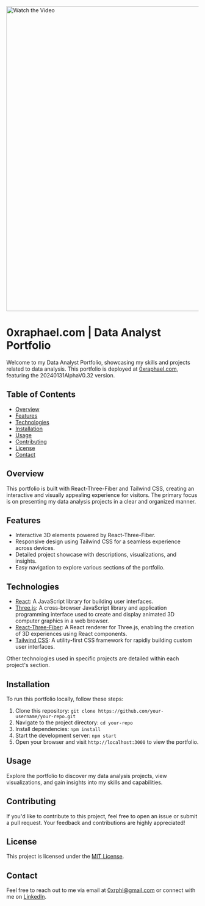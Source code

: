 <a href="https://www.youtube.com/watch?v=LugrFo-gq1M">
  <img src="https://media.giphy.com/media/v1.Y2lkPTc5MGI3NjExeGhmcHRvNTRwcG1sdWxkaGR1ODM3bDVpcGZuYmdjcWF4d2dubXJrayZlcD12MV9pbnRlcm5hbF9naWZfYnlfaWQmY3Q9Zw/37FzR1rQmKk6KhADHr/giphy.gif" alt="Watch the Video" width="800">
</a>

# 0xraphael.com | Data Analyst Portfolio

Welcome to my Data Analyst Portfolio, showcasing my skills and projects related to data analysis. This portfolio is deployed at [0xraphael.com](https://0xraphael.com/), featuring the 20240131AlphaV0.32 version.

## Table of Contents

- [Overview](#overview)
- [Features](#features)
- [Technologies](#technologies)
- [Installation](#installation)
- [Usage](#usage)
- [Contributing](#contributing)
- [License](#license)
- [Contact](#contact)

## Overview

This portfolio is built with React-Three-Fiber and Tailwind CSS, creating an interactive and visually appealing experience for visitors. The primary focus is on presenting my data analysis projects in a clear and organized manner.

## Features

- Interactive 3D elements powered by React-Three-Fiber.
- Responsive design using Tailwind CSS for a seamless experience across devices.
- Detailed project showcase with descriptions, visualizations, and insights.
- Easy navigation to explore various sections of the portfolio.

## Technologies

- [React](https://reactjs.org/): A JavaScript library for building user interfaces.
- [Three.js](https://threejs.org/): A cross-browser JavaScript library and application programming interface used to create and display animated 3D computer graphics in a web browser.
- [React-Three-Fiber](https://github.com/pmndrs/react-three-fiber): A React renderer for Three.js, enabling the creation of 3D experiences using React components.
- [Tailwind CSS](https://tailwindcss.com/): A utility-first CSS framework for rapidly building custom user interfaces.

Other technologies used in specific projects are detailed within each project's section.

## Installation

To run this portfolio locally, follow these steps:

1. Clone this repository: `git clone https://github.com/your-username/your-repo.git`
2. Navigate to the project directory: `cd your-repo`
3. Install dependencies: `npm install`
4. Start the development server: `npm start`
5. Open your browser and visit `http://localhost:3000` to view the portfolio.

## Usage

Explore the portfolio to discover my data analysis projects, view visualizations, and gain insights into my skills and capabilities.

## Contributing

If you'd like to contribute to this project, feel free to open an issue or submit a pull request. Your feedback and contributions are highly appreciated!

## License

This project is licensed under the [MIT License](LICENSE).

## Contact

Feel free to reach out to me via email at [0xrphl@gmail.com](mailto:0xrphl@gmail.com) or connect with me on [LinkedIn](https://www.linkedin.com/in/0xraphael/).
